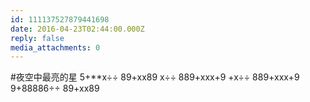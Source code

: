 ```yaml
---
id: 111137527879441698
date: 2016-04-23T02:44:00.000Z
reply: false
media_attachments: 0
---
```


#夜空中最亮的星 5+**x÷÷ 89+xx89 x÷÷ 889+xxx+9 +x÷÷ 889+xxx+9 9+88886÷÷ 89+xx89 ​​​​


